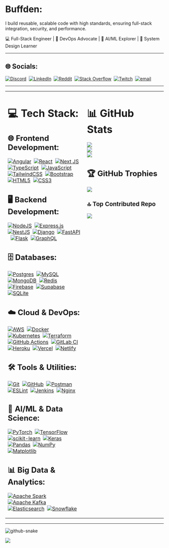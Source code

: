 # Buffden:
I build reusable, scalable code with high standards, ensuring full-stack integration, security, and performance.

💻 Full-Stack Engineer | 🔁 DevOps Advocate | 🤖 AI/ML Explorer | 🧠 System Design Learner

---

## 🌐 Socials:
[![Discord](https://img.shields.io/badge/Discord-%237289DA.svg?logo=discord&logoColor=white)](https://discord.gg/uB7whfPg)&nbsp;&nbsp;[![LinkedIn](https://img.shields.io/badge/LinkedIn-%230077B5.svg?logo=linkedin&logoColor=white)](https://linkedin.com/in/harshwardhanpatil23)&nbsp;&nbsp;[![Reddit](https://img.shields.io/badge/Reddit-%23FF4500.svg?logo=Reddit&logoColor=white)](https://www.reddit.com/user/csgoBuffden/)&nbsp;&nbsp;[![Stack Overflow](https://img.shields.io/badge/-Stackoverflow-FE7A16?logo=stack-overflow&logoColor=white)](https://stackoverflow.com/users/14113753/buffden)&nbsp;&nbsp;[![Twitch](https://img.shields.io/badge/Twitch-%239146FF.svg?logo=Twitch&logoColor=white)](https://twitch.tv/buffden)&nbsp;&nbsp;[![email](https://img.shields.io/badge/Email-D14836?logo=gmail&logoColor=white)](mailto:contact.harshwardhanpatil@gmail.com)

---

<table>
<tr>
<td width="50%" valign="top">

# 💻 Tech Stack:

## 🌐 Frontend Development:
[![Angular](https://img.shields.io/badge/angular-%23DD0031.svg?style=for-the-badge&logo=angular&logoColor=white)](https://angular.io/)&nbsp;&nbsp;[![React](https://img.shields.io/badge/react-%2320232a.svg?style=for-the-badge&logo=react&logoColor=%2361DAFB)](https://reactjs.org/)&nbsp;&nbsp;[![Next JS](https://img.shields.io/badge/Next-black?style=for-the-badge&logo=next.js&logoColor=white)](https://nextjs.org/)&nbsp;&nbsp;[![TypeScript](https://img.shields.io/badge/typescript-%23007ACC.svg?style=for-the-badge&logo=typescript&logoColor=white)](https://www.typescriptlang.org/)&nbsp;&nbsp;[![JavaScript](https://img.shields.io/badge/javascript-%23323330.svg?style=for-the-badge&logo=javascript&logoColor=%23F7DF1E)](https://developer.mozilla.org/en-US/docs/Web/JavaScript)&nbsp;&nbsp;[![TailwindCSS](https://img.shields.io/badge/tailwindcss-%2338B2AC.svg?style=for-the-badge&logo=tailwind-css&logoColor=white)](https://tailwindcss.com/)&nbsp;&nbsp;[![Bootstrap](https://img.shields.io/badge/bootstrap-%238511FA.svg?style=for-the-badge&logo=bootstrap&logoColor=white)](https://getbootstrap.com/)&nbsp;&nbsp;[![HTML5](https://img.shields.io/badge/html5-%23E34F26.svg?style=for-the-badge&logo=html5&logoColor=white)](https://developer.mozilla.org/en-US/docs/Web/HTML)&nbsp;&nbsp;[![CSS3](https://img.shields.io/badge/css3-%231572B6.svg?style=for-the-badge&logo=css3&logoColor=white)](https://developer.mozilla.org/en-US/docs/Web/CSS)

## 🖥️ Backend Development:
[![NodeJS](https://img.shields.io/badge/node.js-6DA55F?style=for-the-badge&logo=node.js&logoColor=white)](https://nodejs.org/)&nbsp;&nbsp;[![Express.js](https://img.shields.io/badge/express.js-%23404d59.svg?style=for-the-badge&logo=express&logoColor=%2361DAFB)](https://expressjs.com/)&nbsp;&nbsp;[![NestJS](https://img.shields.io/badge/nestjs-%23E0234E.svg?style=for-the-badge&logo=nestjs&logoColor=white)](https://nestjs.com/)&nbsp;&nbsp;[![Django](https://img.shields.io/badge/django-%23092E20.svg?style=for-the-badge&logo=django&logoColor=white)](https://www.djangoproject.com/)&nbsp;&nbsp;[![FastAPI](https://img.shields.io/badge/FastAPI-005571?style=for-the-badge&logo=fastapi)](https://fastapi.tiangolo.com/)&nbsp;&nbsp;[![Flask](https://img.shields.io/badge/flask-%23000.svg?style=for-the-badge&logo=flask&logoColor=white)](https://flask.palletsprojects.com/)&nbsp;&nbsp;[![GraphQL](https://img.shields.io/badge/-GraphQL-E10098?style=for-the-badge&logo=graphql&logoColor=white)](https://graphql.org/)

## 🗄️ Databases:
[![Postgres](https://img.shields.io/badge/postgres-%23316192.svg?style=for-the-badge&logo=postgresql&logoColor=white)](https://www.postgresql.org/)&nbsp;&nbsp;[![MySQL](https://img.shields.io/badge/mysql-4479A1.svg?style=for-the-badge&logo=mysql&logoColor=white)](https://www.mysql.com/)&nbsp;&nbsp;[![MongoDB](https://img.shields.io/badge/MongoDB-%234ea94b.svg?style=for-the-badge&logo=mongodb&logoColor=white)](https://www.mongodb.com/)&nbsp;&nbsp;[![Redis](https://img.shields.io/badge/redis-%23DD0031.svg?style=for-the-badge&logo=redis&logoColor=white)](https://redis.io/)&nbsp;&nbsp;[![Firebase](https://img.shields.io/badge/firebase-%23039BE5.svg?style=for-the-badge&logo=firebase)](https://firebase.google.com/)&nbsp;&nbsp;[![Supabase](https://img.shields.io/badge/Supabase-3ECF8E?style=for-the-badge&logo=supabase&logoColor=white)](https://supabase.io/)&nbsp;&nbsp;[![SQLite](https://img.shields.io/badge/sqlite-%2307405e.svg?style=for-the-badge&logo=sqlite&logoColor=white)](https://www.sqlite.org/)

## ☁️ Cloud & DevOps:
[![AWS](https://img.shields.io/badge/AWS-%23FF9900.svg?style=for-the-badge&logo=amazon-aws&logoColor=white)](https://aws.amazon.com/)&nbsp;&nbsp;[![Docker](https://img.shields.io/badge/docker-%230db7ed.svg?style=for-the-badge&logo=docker&logoColor=white)](https://www.docker.com/)&nbsp;&nbsp;[![Kubernetes](https://img.shields.io/badge/kubernetes-%23326ce5.svg?style=for-the-badge&logo=kubernetes&logoColor=white)](https://kubernetes.io/)&nbsp;&nbsp;[![Terraform](https://img.shields.io/badge/terraform-%235835CC.svg?style=for-the-badge&logo=terraform&logoColor=white)](https://www.terraform.io/)&nbsp;&nbsp;[![GitHub Actions](https://img.shields.io/badge/github%20actions-%232671E5.svg?style=for-the-badge&logo=githubactions&logoColor=white)](https://github.com/features/actions)&nbsp;&nbsp;[![GitLab CI](https://img.shields.io/badge/gitlab%20CI-%23181717.svg?style=for-the-badge&logo=gitlab&logoColor=white)](https://docs.gitlab.com/ee/ci/)&nbsp;&nbsp;[![Heroku](https://img.shields.io/badge/heroku-%23430098.svg?style=for-the-badge&logo=heroku&logoColor=white)](https://www.heroku.com/)&nbsp;&nbsp;[![Vercel](https://img.shields.io/badge/vercel-%23000000.svg?style=for-the-badge&logo=vercel&logoColor=white)](https://vercel.com/)&nbsp;&nbsp;[![Netlify](https://img.shields.io/badge/netlify-%23000000.svg?style=for-the-badge&logo=netlify&logoColor=#00C7B7)](https://www.netlify.com/)

## 🛠️ Tools & Utilities:
[![Git](https://img.shields.io/badge/git-%23F05033.svg?style=for-the-badge&logo=git&logoColor=white)](https://git-scm.com/)&nbsp;&nbsp;[![GitHub](https://img.shields.io/badge/github-%23121011.svg?style=for-the-badge&logo=github&logoColor=white)](https://github.com/)&nbsp;&nbsp;[![Postman](https://img.shields.io/badge/Postman-FF6C37?style=for-the-badge&logo=postman&logoColor=white)](https://www.postman.com/)&nbsp;&nbsp;[![ESLint](https://img.shields.io/badge/ESLint-4B3263?style=for-the-badge&logo=eslint&logoColor=white)](https://eslint.org/)&nbsp;&nbsp;[![Jenkins](https://img.shields.io/badge/jenkins-%232C5263.svg?style=for-the-badge&logo=jenkins&logoColor=white)](https://www.jenkins.io/)&nbsp;&nbsp;[![Nginx](https://img.shields.io/badge/nginx-%23009639.svg?style=for-the-badge&logo=nginx&logoColor=white)](https://www.nginx.com/)

## 🧠 AI/ML & Data Science:
[![PyTorch](https://img.shields.io/badge/PyTorch-%23EE4C2C.svg?style=for-the-badge&logo=PyTorch&logoColor=white)](https://pytorch.org/)&nbsp;&nbsp;[![TensorFlow](https://img.shields.io/badge/TensorFlow-%23FF6F00.svg?style=for-the-badge&logo=TensorFlow&logoColor=white)](https://www.tensorflow.org/)&nbsp;&nbsp;[![scikit-learn](https://img.shields.io/badge/scikit--learn-%23F7931E.svg?style=for-the-badge&logo=scikit-learn&logoColor=white)](https://scikit-learn.org/)&nbsp;&nbsp;[![Keras](https://img.shields.io/badge/Keras-%23D00000.svg?style=for-the-badge&logo=Keras&logoColor=white)](https://keras.io/)&nbsp;&nbsp;[![Pandas](https://img.shields.io/badge/pandas-%23150458.svg?style=for-the-badge&logo=pandas&logoColor=white)](https://pandas.pydata.org/)&nbsp;&nbsp;[![NumPy](https://img.shields.io/badge/numpy-%23013243.svg?style=for-the-badge&logo=numpy&logoColor=white)](https://numpy.org/)&nbsp;&nbsp;[![Matplotlib](https://img.shields.io/badge/Matplotlib-%23ffffff.svg?style=for-the-badge&logo=Matplotlib&logoColor=black)](https://matplotlib.org/)

## 📊 Big Data & Analytics:
[![Apache Spark](https://img.shields.io/badge/Apache%20Spark-FDEE21?style=for-the-badge&logo=apachespark&logoColor=black)](https://spark.apache.org/)&nbsp;&nbsp;[![Apache Kafka](https://img.shields.io/badge/Apache%20Kafka-000?style=for-the-badge&logo=apachekafka)](https://kafka.apache.org/)&nbsp;&nbsp;[![Elasticsearch](https://img.shields.io/badge/elasticsearch-%230377CC.svg?style=for-the-badge&logo=elasticsearch&logoColor=white)](https://www.elastic.co/)&nbsp;&nbsp;[![Snowflake](https://img.shields.io/badge/snowflake-%2329B5E8.svg?style=for-the-badge&logo=snowflake&logoColor=white)](https://www.snowflake.com/)

</td>

<td width="50%" valign="top">

# 📊 GitHub Stats

![](https://github-readme-stats.vercel.app/api?username=Buffden&theme=tokyonight&hide_border=false&include_all_commits=true&count_private=true)<br/>
![](https://nirzak-streak-stats.vercel.app/?user=Buffden&theme=tokyonight&hide_border=false)<br/>
![](https://github-readme-stats.vercel.app/api/top-langs/?username=Buffden&theme=tokyonight&hide_border=false&layout=compact)

## 🏆 GitHub Trophies
![](https://github-profile-trophy.vercel.app/?username=Buffden&theme=radical&no-frame=false&no-bg=true&margin-w=4)

### 🔝 Top Contributed Repo
![](https://github-contributor-stats.vercel.app/api?username=Buffden&limit=5&theme=nightowl&combine_all_yearly_contributions=true)

</td>
</tr>
</table>

---
<picture>
  <source media="(prefers-color-scheme: dark)" srcset="https://raw.githubusercontent.com/tobiasmeyhoefer/tobiasmeyhoefer/output/github-snake-dark.svg" />
  <source media="(prefers-color-scheme: light)" srcset="https://raw.githubusercontent.com/tobiasmeyhoefer/tobiasmeyhoefer/output/github-snake.svg" />
  <img alt="github-snake" src="https://raw.githubusercontent.com/tobiasmeyhoefer/tobiasmeyhoefer/output/github-snake.svg" />
</picture>

[![](https://visitcount.itsvg.in/api?id=Buffden&icon=10&color=13)](https://visitcount.itsvg.in)

<!-- Proudly created with GPRM ( https://gprm.itsvg.in ) -->
